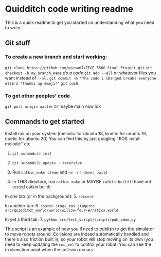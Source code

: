 # Quidditch code writing readme

This is a quick readme to get you started on understanding what you need to write.

## Git stuff
### To create a new branch and start working:

`git clone https://github.com/apenam7/EECE_5560_Final_Project.git`
`git checkout -b my_branch_name`
*do a code*
`git add --all` or whatever files you want instead of `--all`
`git commit -m "The code i changed breaks everyone else's *thumbs up emoji*"`
`git push`

### To get other peoples' code
`git pull origin master` or maybe main now idk

## Commands to get started
Install ros on your system (melodic for ubuntu 18, kinetic for ubuntu 16, noetic for ubuntu 20)
You can find this by just googling "ROS install melodic" etc

1. `git submodule init`
2. `git submodule update --recursive`

3. Run `catkin_make clean` and `rm -rf devel build`

4. In THIS directory, run `catkin_make` or MAYBE `catkin build` (I have not tested catkin build)

In one tab (or in the background):
5. `roscore`

In another tab:
6. `rosrun stage_ros stageros src/quidditch_world/world/willow-four-erratics.world`

In yet a third tab:
7. `python src/test_script/scripts/pub_odom.py`

This script is an example of how you'll need to publish to get the simulator to move robots around.
Collisions are indeed automatically handled and there's also friction built in, so your robot will stop moving on its own (you need to keep updating the `cmd_vel` to control your robot.
You can see the exclamation point when the collision occurs.
